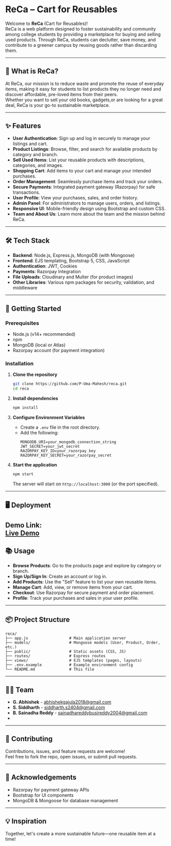 # ReCa – Cart for Reusables

Welcome to **ReCa** (Cart for Reusables)!  
ReCa is a web platform designed to foster sustainability and community among college students by providing a marketplace for buying and selling used products. Through ReCa, students can declutter, save money, and contribute to a greener campus by reusing goods rather than discarding them.

---

## 🌱 What is ReCa?

At ReCa, our mission is to reduce waste and promote the reuse of everyday items, making it easy for students to list products they no longer need and discover affordable, pre-loved items from their peers.  
Whether you want to sell your old books, gadgets,or are looking for a great deal, ReCa is your go-to sustainable marketplace.

---

## ✨ Features

- **User Authentication**: Sign up and log in securely to manage your listings and cart.
- **Product Listings**: Browse, filter, and search for available products by category and branch.
- **Sell Used Items**: List your reusable products with descriptions, categories, and images.
- **Shopping Cart**: Add items to your cart and manage your intended purchases.
- **Order Management**: Seamlessly purchase items and track your orders.
- **Secure Payments**: Integrated payment gateway (Razorpay) for safe transactions.
- **User Profile**: View your purchases, sales, and order history.
- **Admin Panel**: For administrators to manage users, orders, and listings.
- **Responsive UI**: Mobile-friendly design using Bootstrap and custom CSS.
- **Team and About Us**: Learn more about the team and the mission behind ReCa.

---

## 🛠️ Tech Stack

- **Backend**: Node.js, Express.js, MongoDB (with Mongoose)
- **Frontend**: EJS templating, Bootstrap 5, CSS, JavaScript
- **Authentication**: JWT, Cookies
- **Payments**: Razorpay Integration
- **File Uploads**: Cloudinary and Multer (for product images)
- **Other Libraries**: Various npm packages for security, validation, and middleware

---

## 🚀 Getting Started

### Prerequisites

- Node.js (v14+ recommended)
- npm
- MongoDB (local or Atlas)
- Razorpay account (for payment integration)

### Installation

1. **Clone the repository**
   ```bash
   git clone https://github.com/P-Uma-Mahesh/reca.git
   cd reca
   ```

2. **Install dependencies**
   ```bash
   npm install
   ```

3. **Configure Environment Variables**
   - Create a `.env` file in the root directory.
   - Add the following:
     ```
     MONGODB_URI=your_mongodb_connection_string
     JWT_SECRET=your_jwt_secret
     RAZORPAY_KEY_ID=your_razorpay_key
     RAZORPAY_KEY_SECRET=your_razorpay_secret
     ```

4. **Start the application**
   ```bash
   npm start
   ```
   The server will start on `http://localhost:3000` (or the port specified).

---

## 🖥️ Deployment

**Demo Link:**  
[Live Demo](https://reca-21ve.onrender.com/reca)
---

## 📚 Usage

- **Browse Products**: Go to the products page and explore by category or branch.
- **Sign Up/Sign In**: Create an account or log in.
- **Add Products**: Use the "Sell" feature to list your own reusable items.
- **Manage Cart**: Add, view, or remove items from your cart.
- **Checkout**: Use Razorpay for secure payment and order placement.
- **Profile**: Track your purchases and sales in your user profile.

---

## 📦 Project Structure

```
reca/
├── app.js                  # Main application server
├── models/                 # Mongoose models (User, Product, Order, etc.)
├── public/                 # Static assets (CSS, JS)
├── routes/                 # Express routes
├── views/                  # EJS templates (pages, layouts)
├── .env.example            # Example environment config
└── README.md               # This file
```

---

## 👨‍💻 Team

- **G. Abhishek** - abhishekgajula2018@gmail.com
- **S. Siddharth** - siddharth.s2404@gmail.com
- **B. Sainadha Reddy** - sainadhareddybusireddy2004@gmail.com
- 
---

## 🤝 Contributing

Contributions, issues, and feature requests are welcome!  
Feel free to fork the repo, open issues, or submit pull requests.

---

## 🙏 Acknowledgements

- Razorpay for payment gateway APIs
- Bootstrap for UI components
- MongoDB & Mongoose for database management

---

## 💡 Inspiration

Together, let's create a more sustainable future—one reusable item at a time!

